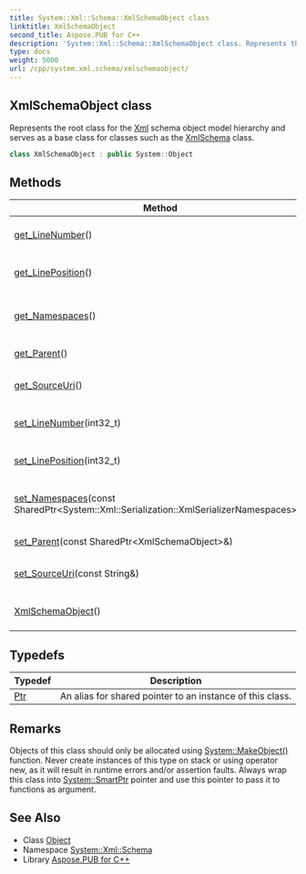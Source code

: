 ```yaml
---
title: System::Xml::Schema::XmlSchemaObject class
linktitle: XmlSchemaObject
second_title: Aspose.PUB for C++
description: 'System::Xml::Schema::XmlSchemaObject class. Represents the root class for the Xml schema object model hierarchy and serves as a base class for classes such as the XmlSchema class in C++.'
type: docs
weight: 5000
url: /cpp/system.xml.schema/xmlschemaobject/
---
```

## XmlSchemaObject class


Represents the root class for the [Xml](../../system.xml/) schema object model hierarchy and serves as a base class for classes such as the [XmlSchema](../xmlschema/) class.

```cpp
class XmlSchemaObject : public System::Object
```

## Methods

| Method | Description |
| --- | --- |
| [get_LineNumber](./get_linenumber/)() | Returns the line number in the file to which the **schema** element refers. |
| [get_LinePosition](./get_lineposition/)() | Returns the line position in the file to which the **schema** element refers. |
| [get_Namespaces](./get_namespaces/)() | Returns the XmlSerializerNamespaces to use with this schema object. |
| [get_Parent](./get_parent/)() | Returns the parent of this [XmlSchemaObject](./). |
| [get_SourceUri](./get_sourceuri/)() | Returns the source location for the file that loaded the schema. |
| [set_LineNumber](./set_linenumber/)(int32_t) | Sets the line number in the file to which the **schema** element refers. |
| [set_LinePosition](./set_lineposition/)(int32_t) | Sets the line position in the file to which the **schema** element refers. |
| [set_Namespaces](./set_namespaces/)(const SharedPtr\<System::Xml::Serialization::XmlSerializerNamespaces\>\&) | Sets the XmlSerializerNamespaces to use with this schema object. |
| [set_Parent](./set_parent/)(const SharedPtr\<XmlSchemaObject\>\&) | Sets the parent of this [XmlSchemaObject](./). |
| [set_SourceUri](./set_sourceuri/)(const String\&) | Sets the source location for the file that loaded the schema. |
| [XmlSchemaObject](./xmlschemaobject/)() | Initializes a new instance of the [XmlSchemaObject](./) class. |
## Typedefs

| Typedef | Description |
| --- | --- |
| [Ptr](./ptr/) | An alias for shared pointer to an instance of this class. |
## Remarks



Objects of this class should only be allocated using [System::MakeObject()](../../system/makeobject/) function. Never create instances of this type on stack or using operator new, as it will result in runtime errors and/or assertion faults. Always wrap this class into [System::SmartPtr](../../system/smartptr/) pointer and use this pointer to pass it to functions as argument. 

## See Also

* Class [Object](../../system/object/)
* Namespace [System::Xml::Schema](../)
* Library [Aspose.PUB for C++](../../)
